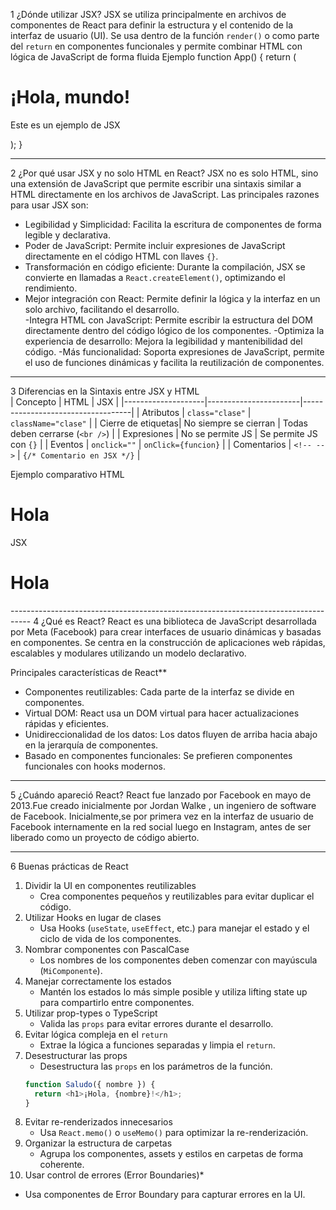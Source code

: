 1 ¿Dónde utilizar JSX?
JSX se utiliza principalmente en archivos de componentes de React para definir la estructura y el contenido de la interfaz de usuario (UI). 
Se usa dentro de la función `render()` o como parte del `return` en componentes funcionales y permite combinar HTML con lógica de JavaScript de forma fluida
Ejemplo 
function App() {
  return (
    <div>
      <h1>¡Hola, mundo!</h1>
      <p>Este es un ejemplo de JSX</p>
    </div>
  );
}

----------------------------------------------------------------
2 ¿Por qué usar JSX y no solo HTML en React?
JSX no es solo HTML, sino una extensión de JavaScript que permite escribir una sintaxis similar a HTML directamente en los archivos de JavaScript.
Las principales razones para usar JSX son:  
- Legibilidad y Simplicidad: Facilita la escritura de componentes de forma legible y declarativa.  
- Poder de JavaScript: Permite incluir expresiones de JavaScript directamente en el código HTML con llaves `{}`.  
- Transformación en código eficiente: Durante la compilación, JSX se convierte en llamadas a `React.createElement()`, optimizando el rendimiento.  
- Mejor integración con React: Permite definir la lógica y la interfaz en un solo archivo, facilitando el desarrollo.  
-Integra HTML con JavaScript: Permite escribir la estructura del DOM directamente dentro del código lógico de los componentes.
-Optimiza la experiencia de desarrollo: Mejora la legibilidad y mantenibilidad del código.
-Más funcionalidad: Soporta expresiones de JavaScript, permite el uso de funciones dinámicas y facilita la reutilización de componentes.
------------------------------------------------
3 Diferencias en la Sintaxis entre JSX y HTML  
| Concepto           |       HTML            |       JSX                         |
|--------------------|-----------------------|-----------------------------------|
| Atributos          | `class="clase"`       |  `className="clase"`              |
| Cierre de etiquetas| No siempre se cierran |   Todas deben cerrarse (`<br />`) |
| Expresiones        | No se permite JS      | Se permite JS con `{}`            |
| Eventos            | `onclick=""`          | `onClick={funcion}`               |
| Comentarios        | `<!-- -->`            | `{/* Comentario en JSX */}`       |


Ejemplo comparativo
HTML
<div class="container">
  <h1>Hola</h1>
</div>

JSX  
<div className="container">
  <h1>Hola</h1>
</div>
-----------------------------------------------------------------------------------
 4 ¿Qué es React?  
React es una biblioteca de JavaScript desarrollada por Meta (Facebook) para crear interfaces de usuario dinámicas y basadas en componentes.
Se centra en la construcción de aplicaciones web rápidas, escalables y modulares utilizando un modelo declarativo.

Principales características de React**  
- Componentes reutilizables: Cada parte de la interfaz se divide en componentes.  
- Virtual DOM: React usa un DOM virtual para hacer actualizaciones rápidas y eficientes.  
- Unidireccionalidad de los datos: Los datos fluyen de arriba hacia abajo en la jerarquía de componentes.  
- Basado en componentes funcionales: Se prefieren componentes funcionales con hooks modernos.  

------------------------------------------------------------------------------
 5 ¿Cuándo apareció React? 
React fue lanzado por Facebook en mayo de 2013.Fue creado inicialmente por Jordan Walke , un ingeniero de software de Facebook.
Inicialmente,se por primera vez en la interfaz de usuario de Facebook internamente en la red social  luego en Instagram, antes de ser liberado como un proyecto de código abierto.

---------------------------------------------------------------------------------

 6 Buenas prácticas de React

1. Dividir la UI en componentes reutilizables 
   - Crea componentes pequeños y reutilizables para evitar duplicar el código.  
2. Utilizar Hooks en lugar de clases
   - Usa Hooks (`useState`, `useEffect`, etc.) para manejar el estado y el ciclo de vida de los componentes.  
3. Nombrar componentes con PascalCase
   - Los nombres de los componentes deben comenzar con mayúscula (`MiComponente`).  
4. Manejar correctamente los estados
   - Mantén los estados lo más simple posible y utiliza lifting state up para compartirlo entre componentes.  
5. Utilizar prop-types o TypeScript
   - Valida las `props` para evitar errores durante el desarrollo.  
6. Evitar lógica compleja en el `return`
   - Extrae la lógica a funciones separadas y limpia el `return`.  
7. Desestructurar las props 
   - Desestructura las `props` en los parámetros de la función.  
   ```javascript
   function Saludo({ nombre }) {
     return <h1>¡Hola, {nombre}!</h1>;
   }
8. Evitar re-renderizados innecesarios  
   - Usa `React.memo()` o `useMemo()` para optimizar la re-renderización.  
9. Organizar la estructura de carpetas
   - Agrupa los componentes, assets y estilos en carpetas de forma coherente.  
10. Usar control de errores (Error Boundaries)*
   - Usa componentes de Error Boundary para capturar errores en la UI.  

